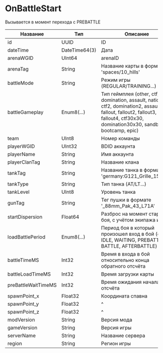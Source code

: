 # OnBattleStart

Вызывается в момент перехода с PREBATTLE

| Название            | Тип           | Описание                                                                                                                                                                        |
| ------------------- | ------------- | ------------------------------------------------------------------------------------------------------------------------------------------------------------------------------- |
| id                  | UUID          | ID                                                                                                                                                                              |
| dateTime            | DateTime64(3) | Дата                                                                                                                                                                            |
| arenaWGID           | UInt64        | arenaID                                                                                                                                                                         |
| arenaTag            | String        | Название карты в формате 'spaces/10_hills'                                                                                                                                      |
| battleMode          | String        | Режим игры (REGULAR/TRAINING...)                                                                                                                                                |
| battleGameplay      | Enum8(...)    | Тип геймплея (other, ctf, domination, assault, nations, ctf2, domination2, assault2, fallout, fallout2, fallout3, fallout4, ctf30x30, domination30x30, sandbox, bootcamp, epic) |
| team                | UInt8         | Номер команды                                                                                                                                                                   |
| playerWGID          | UInt32        | BDID аккаунта                                                                                                                                                                   |
| playerName          | String        | Имя аккаунта                                                                                                                                                                    |
| playerClanTag       | String        | Название клана                                                                                                                                                                  |
| tankTag             | String        | Название танка в формате 'germany:G121_Grille_15_L63'                                                                                                                           |
| tankType            | String        | Тип танка (AT/LT...)                                                                                                                                                            |
| tankLevel           | UInt8         | Уровень танка                                                                                                                                                                   |
| gunTag              | String        | Тег пушки в формате '_88mm_Pak_43_L71A'                                                                                                                                         |
| startDispersion     | Float64       | Разброс на момент старта боя, с учётом экипажа и ттх                                                                                                                            |
| loadBattlePeriod    | Enum8(...)    | Период боя в который произошел вход в бой (other, IDLE, WAITING, PREBATTLE, BATTLE, AFTERBATTLE)                                                                                |
| battleTimeMS        | Int32         | Время в входа в бой относительно конца обратного отсчёта                                                                                                                        |
| battleLoadTimeMS    | Int32         | Время загрузки карты                                                                                                                                                            |
| preBattleWaitTimeMS | Int32         | Время ожидания начала отсчёта                                                                                                                                                   |
| spawnPoint_x        | Float32       | Координата спавна                                                                                                                                                               |
| spawnPoint_y        | Float32       | ^                                                                                                                                                                               |
| spawnPoint_z        | Float32       | ^                                                                                                                                                                               |
| modVersion          | String        | Версия мода                                                                                                                                                                     |
| gameVersion         | String        | Версия игры                                                                                                                                                                     |
| serverName          | String        | Название сервера                                                                                                                                                                |
| region              | String        | Регион игры                                                                                                                                                                     |

